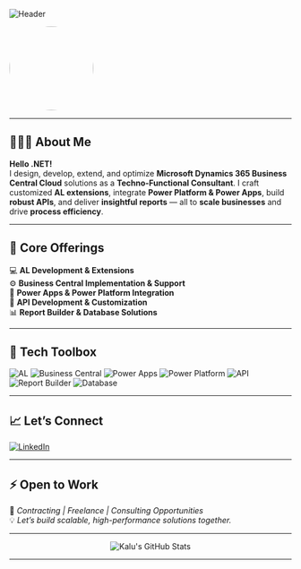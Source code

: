 ![Header](https://capsule-render.vercel.app/api?type=waving&color=0:0d1117,100:0d1117&height=200&section=header&text=Hi%20there!%20👋&fontColor=ffffff&fontSize=40&desc=I%27m%20Kalu%20Eke%20-%20Business%20Central%20Techno-Functional%20Consultant&descAlign=70&descAlignY=65)

<img src="https://github.com/Kalueke/Kalueke/yourprofilepic.jpg" width="150" style="border-radius: 50%;" />

---

## 👨🏽‍💻 About Me

**Hello .NET!**  
I design, develop, extend, and optimize **Microsoft Dynamics 365 Business Central Cloud** solutions as a **Techno-Functional Consultant**. I craft customized **AL extensions**, integrate **Power Platform & Power Apps**, build **robust APIs**, and deliver **insightful reports** — all to **scale businesses** and drive **process efficiency**.

---

## 🚀 Core Offerings

💻 **AL Development & Extensions**  
⚙️ **Business Central Implementation & Support**  
🔗 **Power Apps & Power Platform Integration**  
🔌 **API Development & Customization**  
📊 **Report Builder & Database Solutions**

---

## 🧰 Tech Toolbox

![AL](https://img.shields.io/badge/AL-5C2D91?style=for-the-badge&logo=microsoft) 
![Business Central](https://img.shields.io/badge/Business%20Central-0078D4?style=for-the-badge&logo=microsoft) 
![Power Apps](https://img.shields.io/badge/Power%20Apps-742774?style=for-the-badge&logo=microsoft-powerapps) 
![Power Platform](https://img.shields.io/badge/Power%20Platform-8C3894?style=for-the-badge&logo=microsoft) 
![API](https://img.shields.io/badge/API-FF6F00?style=for-the-badge&logo=api) 
![Report Builder](https://img.shields.io/badge/Report%20Builder-FFB900?style=for-the-badge&logo=microsoft) 
![Database](https://img.shields.io/badge/Database-4479A1?style=for-the-badge&logo=mysql)

---

## 📈 Let’s Connect

[![LinkedIn](https://img.shields.io/badge/LinkedIn-%230077B5.svg?style=for-the-badge&logo=linkedin&logoColor=white)](https://www.linkedin.com/in/ekekaluuche/)

---

## ⚡️ Open to Work

🚀 *Contracting | Freelance | Consulting Opportunities*  
💡 *Let’s build scalable, high-performance solutions together.*

---

<p align="center">
  <img src="https://github-readme-stats.vercel.app/api?username=YOURUSERNAME&show_icons=true&theme=dark" alt="Kalu's GitHub Stats" />
</p>

---
